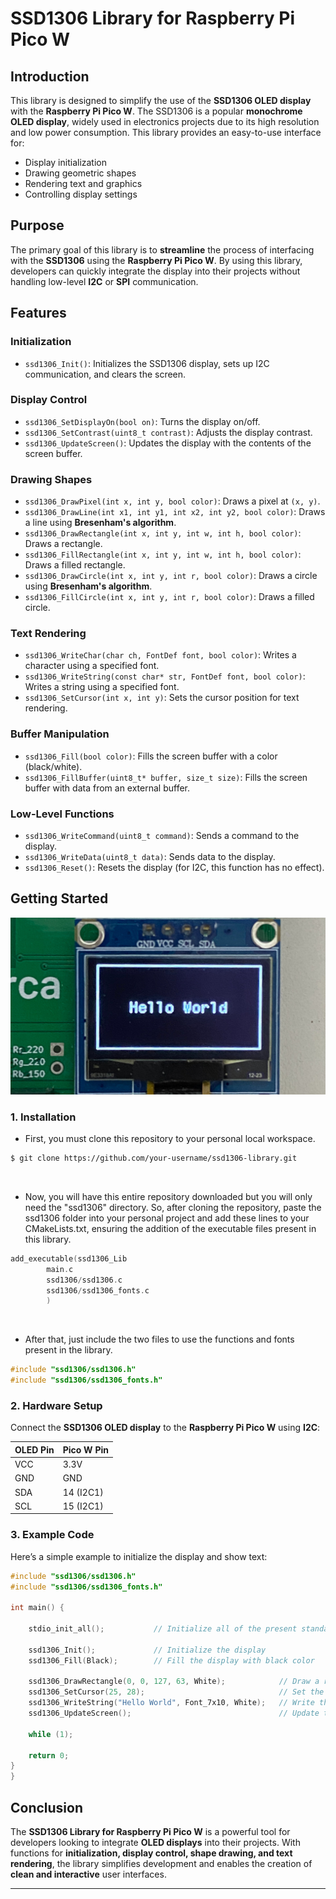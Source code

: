 # SSD1306 Library for Raspberry Pi Pico W

## Introduction
This library is designed to simplify the use of the **SSD1306 OLED display** with the **Raspberry Pi Pico W**. The SSD1306 is a popular **monochrome OLED display**, widely used in electronics projects due to its high resolution and low power consumption. This library provides an easy-to-use interface for:
- Display initialization
- Drawing geometric shapes
- Rendering text and graphics
- Controlling display settings

## Purpose
The primary goal of this library is to **streamline** the process of interfacing with the **SSD1306** using the **Raspberry Pi Pico W**. By using this library, developers can quickly integrate the display into their projects without handling low-level **I2C** or **SPI** communication.

## Features
### Initialization
- `ssd1306_Init()`: Initializes the SSD1306 display, sets up I2C communication, and clears the screen.

### Display Control
- `ssd1306_SetDisplayOn(bool on)`: Turns the display on/off.
- `ssd1306_SetContrast(uint8_t contrast)`: Adjusts the display contrast.
- `ssd1306_UpdateScreen()`: Updates the display with the contents of the screen buffer.

### Drawing Shapes
- `ssd1306_DrawPixel(int x, int y, bool color)`: Draws a pixel at `(x, y)`.
- `ssd1306_DrawLine(int x1, int y1, int x2, int y2, bool color)`: Draws a line using **Bresenham's algorithm**.
- `ssd1306_DrawRectangle(int x, int y, int w, int h, bool color)`: Draws a rectangle.
- `ssd1306_FillRectangle(int x, int y, int w, int h, bool color)`: Draws a filled rectangle.
- `ssd1306_DrawCircle(int x, int y, int r, bool color)`: Draws a circle using **Bresenham's algorithm**.
- `ssd1306_FillCircle(int x, int y, int r, bool color)`: Draws a filled circle.

### Text Rendering
- `ssd1306_WriteChar(char ch, FontDef font, bool color)`: Writes a character using a specified font.
- `ssd1306_WriteString(const char* str, FontDef font, bool color)`: Writes a string using a specified font.
- `ssd1306_SetCursor(int x, int y)`: Sets the cursor position for text rendering.

### Buffer Manipulation
- `ssd1306_Fill(bool color)`: Fills the screen buffer with a color (black/white).
- `ssd1306_FillBuffer(uint8_t* buffer, size_t size)`: Fills the screen buffer with data from an external buffer.

### Low-Level Functions
- `ssd1306_WriteCommand(uint8_t command)`: Sends a command to the display.
- `ssd1306_WriteData(uint8_t data)`: Sends data to the display.
- `ssd1306_Reset()`: Resets the display (for I2C, this function has no effect).

## Getting Started

![SSD1306 OLED Display](images/display.jpg)


### 1. **Installation**
- First, you must clone this repository to your personal local workspace.

```sh
$ git clone https://github.com/your-username/ssd1306-library.git
```

&nbsp;&nbsp;&nbsp;&nbsp;

- Now, you will have this entire repository downloaded but you will only need the "ssd1306" directory. So, after cloning the repository, paste the ssd1306 folder into your personal project and add these lines to your CMakeLists.txt, ensuring the addition of the executable files present in this library.
  
```c
add_executable(ssd1306_Lib
        main.c
        ssd1306/ssd1306.c
        ssd1306/ssd1306_fonts.c
        )
```

&nbsp;&nbsp;&nbsp;&nbsp;

- After that, just include the two files to use the functions and fonts present in the library.
  
```c
#include "ssd1306/ssd1306.h"
#include "ssd1306/ssd1306_fonts.h"
```


### 2. **Hardware Setup**
Connect the **SSD1306 OLED display** to the **Raspberry Pi Pico W** using **I2C**:

| OLED Pin | Pico W Pin |
|----------|-----------|
| VCC      | 3.3V      |
| GND      | GND       |
| SDA      | 14 (I2C1) |
| SCL      | 15 (I2C1) |

### 3. **Example Code**
Here’s a simple example to initialize the display and show text:

```c
#include "ssd1306/ssd1306.h"
#include "ssd1306/ssd1306_fonts.h"

int main() {

    stdio_init_all();           // Initialize all of the present standard stdio types that are linked into the binary.

    ssd1306_Init();             // Initialize the display
    ssd1306_Fill(Black);        // Fill the display with black color

    ssd1306_DrawRectangle(0, 0, 127, 63, White);            // Draw a rectangle from (0, 0) to (127, 31) with white color
    ssd1306_SetCursor(25, 28);                              // Set the cursor to the position (25, 28)
    ssd1306_WriteString("Hello World", Font_7x10, White);   // Write the string "Hello World" to the display
    ssd1306_UpdateScreen();                                 // Update the display

    while (1);
    
    return 0;
}
}
```

## Conclusion
The **SSD1306 Library for Raspberry Pi Pico W** is a powerful tool for developers looking to integrate **OLED displays** into their projects. With functions for **initialization, display control, shape drawing, and text rendering**, the library simplifies development and enables the creation of **clean and interactive** user interfaces.

---
